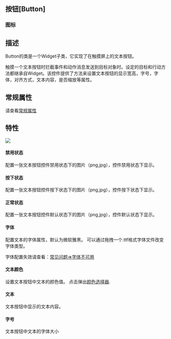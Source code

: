 ## 按钮[Button]

### 图标


## 描述

Button的类是一个Widget子类，它实现了在触摸屏上的文本按钮。

触摸一个文本按钮时拦截事件和动作消息发送到目标对象时。设定的目标和行动方法都继承自Widget。该控件提供了方法来设置文本按钮的显示宽高，字号，字体，对齐方式，文本内容，是否缩放等属性。

## 常规属性

请查看[常规属性](./../general_property/zh.md)

## 特性

![](./res/.png)

#### 禁用状态

配置一张文本按钮控件禁用状态下的图片（png,jpg），控件禁用状态下显示。


#### 按下状态

配置一张文本按钮控件按下状态下的图片（png,jpg），控件按下状态下显示。


#### 正常状态

配置一张文本按钮控件默认状态下的图片（png,jpg），控件默认状态下显示。              


#### 字体

配置文本的字体属性，默认为微软雅黑。
可以通过拖拽一个.ttf格式字体文件改变字体类型。

字体配置失效请查看：[常见问题=>字体不可用]()

#### 文本颜色

设置文本按钮中文本的颜色值。
点击弹出[颜色选择器]().

#### 文本

文本按钮中显示的文本内容。

#### 字号

文本按钮中文本的字体大小